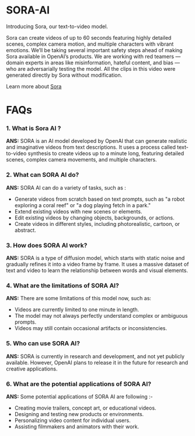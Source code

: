 # SORA-AI
Introducing Sora, our text-to-video model.

Sora can create videos of up to 60 seconds featuring highly detailed scenes, complex camera motion, and multiple characters with vibrant emotions.
We’ll be taking several important safety steps ahead of making Sora available in OpenAI’s products. We are working with red teamers — domain experts in areas like misinformation, hateful content, and bias — who are adversarially testing the model.
All the clips in this video were generated directly by Sora without modification.

Learn more about [Sora](https://openai.com/sora)

# FAQs

### 1. What is Sora AI ?
**ANS:** SORA is an AI model developed by OpenAI that can generate realistic and imaginative videos from text descriptions. It uses a process called text-to-video synthesis to create videos up to a minute long, featuring detailed scenes, complex camera movements, and multiple characters.

### 2. What can SORA AI do?
**ANS:** SORA AI can do a variety of tasks, such as :
- Generate videos from scratch based on text prompts, such as "a robot exploring a coral reef" or "a dog playing fetch in a park."
- Extend existing videos with new scenes or elements.
- Edit existing videos by changing objects, backgrounds, or actions.
- Create videos in different styles, including photorealistic, cartoon, or abstract.

### 3. How does SORA AI work?
**ANS:** SORA is a type of diffusion model, which starts with static noise and gradually refines it into a video frame by frame. It uses a massive dataset of text and video to learn the relationship between words and visual elements.

### 4. What are the limitations of SORA AI?
**ANS:** There are some limitations of this model now, such as:
- Videos are currently limited to one minute in length.
- The model may not always perfectly understand complex or ambiguous prompts.
- Videos may still contain occasional artifacts or inconsistencies.

### 5. Who can use SORA AI?
**ANS:** SORA is currently in research and development, and not yet publicly available. However, OpenAI plans to release it in the future for research and creative applications.

### 6. What are the potential applications of SORA AI?
**ANS:** Some potential applications of SORA AI are following :- 
- Creating movie trailers, concept art, or educational videos.
- Designing and testing new products or environments.
- Personalizing video content for individual users.
 - Assisting filmmakers and animators with their work.

